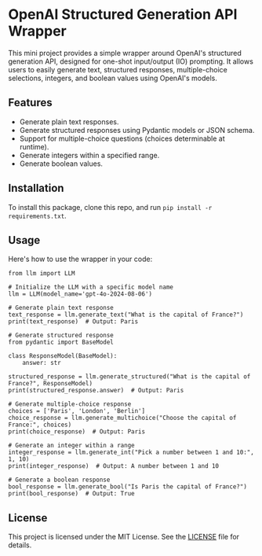 # OpenAI Structured Generation API Wrapper

This mini project provides a simple wrapper around OpenAI's structured generation API, designed for one-shot input/output (IO) prompting. It allows users to easily generate text, structured responses, multiple-choice selections, integers, and boolean values using OpenAI's models.

## Features

- Generate plain text responses.
- Generate structured responses using Pydantic models or JSON schema.
- Support for multiple-choice questions (choices determinable at runtime).
- Generate integers within a specified range.
- Generate boolean values.

## Installation

To install this package, clone this repo, and run ```pip install -r requirements.txt```.

## Usage

Here's how to use the wrapper in your code:

```
from llm import LLM

# Initialize the LLM with a specific model name
llm = LLM(model_name='gpt-4o-2024-08-06')

# Generate plain text response
text_response = llm.generate_text("What is the capital of France?")
print(text_response)  # Output: Paris

# Generate structured response
from pydantic import BaseModel

class ResponseModel(BaseModel):
    answer: str

structured_response = llm.generate_structured("What is the capital of France?", ResponseModel)
print(structured_response.answer)  # Output: Paris

# Generate multiple-choice response
choices = ['Paris', 'London', 'Berlin']
choice_response = llm.generate_multichoice("Choose the capital of France:", choices)
print(choice_response)  # Output: Paris

# Generate an integer within a range
integer_response = llm.generate_int("Pick a number between 1 and 10:", 1, 10)
print(integer_response)  # Output: A number between 1 and 10

# Generate a boolean response
bool_response = llm.generate_bool("Is Paris the capital of France?")
print(bool_response)  # Output: True
```

## License

This project is licensed under the MIT License. See the [LICENSE](LICENSE.txt) file for details.
